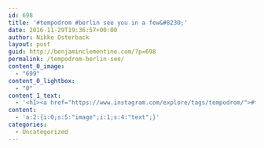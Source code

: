 ```yaml
---
id: 698
title: '#tempodrom #berlin see you in a few&#8230;'
date: 2016-11-29T19:36:57+00:00
author: Nikke Osterback
layout: post
guid: http://benjaminclementine.com/?p=698
permalink: /tempodrom-berlin-see/
content_0_image:
  - "699"
content_0_lightbox:
  - "0"
content_1_text:
  - '<h1><a href="https://www.instagram.com/explore/tags/tempodrom/">#tempodrom</a> <a href="https://www.instagram.com/explore/tags/berlin/">#berlin</a> see you in a few...</h1>'
content:
  - 'a:2:{i:0;s:5:"image";i:1;s:4:"text";}'
categories:
  - Uncategorized
---
```

